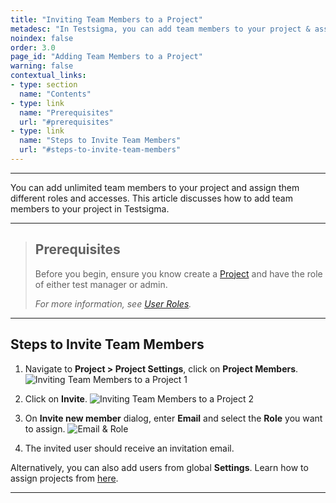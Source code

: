 ```yaml
---
title: "Inviting Team Members to a Project"
metadesc: "In Testsigma, you can add team members to your project & assign them different roles for better collaboration within your team | Learn how to add team members to a Project in Testsigma."
noindex: false
order: 3.0
page_id: "Adding Team Members to a Project"
warning: false
contextual_links:
- type: section
  name: "Contents"
- type: link
  name: "Prerequisites"
  url: "#prerequisites"
- type: link
  name: "Steps to Invite Team Members"
  url: "#steps-to-invite-team-members"
---
```


---


You can add unlimited team members to your project and assign them different roles and accesses. This article discusses how to add team members to your project in Testsigma. 


---

> ## **Prerequisites**
>
> 
> Before you begin, ensure you know create a [Project](https://testsigma.com/docs/projects/overview/) and have the role of either test manager or admin.
>
> *For more information, see [User Roles](https://testsigma.com/docs/collaboration/users-roles/).* 


---

## **Steps to Invite Team Members**


1. Navigate to **Project > Project Settings**, click on **Project Members**. 
![Inviting Team Members to a Project 1](https://s3.amazonaws.com/static-docs.testsigma.com/new_images/projects/applications/Inviting_Team_Members_to_a_Project_Step_1.png)


2. Click on **Invite**.
![Inviting Team Members to a Project 2](https://s3.amazonaws.com/static-docs.testsigma.com/new_images/projects/applications/Inviting_Team_Members_to_a_Project_Step_2.png)


3. On **Invite new member** dialog, enter **Email** and select the **Role** you want to assign. 
![Email & Role](https://s3.amazonaws.com/static-docs.testsigma.com/new_images/projects/applications/Steps_to_Invite_Team_Members_3.1.png)


4. The invited user should receive an invitation email.

Alternatively, you can also add users from global **Settings**. Learn how to assign projects from [here](https://testsigma.com/docs/collaboration/assign-projects/).



---